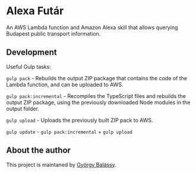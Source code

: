 # Alexa Futár

An AWS Lambda function and Amazon Alexa skill that allows querying Budapest public transport information.


## Development

Useful Gulp tasks:

`gulp pack` - Rebuilds the output ZIP package that contains the code of the Lambda function, and can be uploaded to AWS.

`gulp pack:incremental` - Recompiles the TypeScript files and rebuilds the output ZIP package, using the previously downloaded Node modules in the output folder.

`gulp upload` - Uploads the previously built ZIP pack to AWS.

`gulp update` - `gulp pack:incremental` + `gulp upload`


## About the author

This project is maintaned by [György Balássy](http://gyorgybalassy.wordpress.com).
